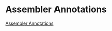 # Assembler Annotations 

[Assembler Annotations](https://www.kernel.org/doc/html/latest/asm-annotations.html)